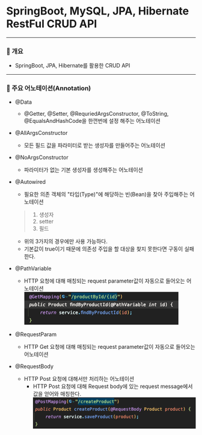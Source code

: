 # SpringBoot, MySQL, JPA, Hibernate RestFul CRUD API

-------------------------------------------------------

### 📌 개요

+ SpringBoot, JPA, Hibernate를 활용한 CRUD API

-------------------------------------------------------

### 📌 주요 어노테이션(Annotation)

* @Data
    * @Getter, @Setter, @RequriedArgsConstructor, @ToString, @EqualsAndHashCode을 한껀번에 설정 해주는 어노테이션

* @AllArgsConstructor
    * 모든 필드 값을 파라미터로 받는 생성자를 만들어주는 어노테이션
* @NoArgsConstructor
    * 파라미터가 없는 기본 생성자를 생성해주는 어노테이션
* @Autowired
    * 필요한 의존 객체의 "타입(Type)"에 해당하는 빈(Bean)을 찾아 주입해주는 어노테이션
  > 1) 생성자
  >2) setter
  >3) 필드
    * 위의 3가지의 경우에만 사용 가능하다.
    * 기본값이 true이기 때문에 의존성 주입을 할 대상을 찾지 못한다면 구동이 실패한다.
* @PathVariable
    * HTTP 요청에 대해 매칭되는 request parameter값이 자동으로 들어오는 어노테이션
      ![img_1.png](img_1.png)
* @RequestParam
    * HTTP Get 요청에 대해 매칭되는 request parameter값이 자동으로 들어오는 어노테이션
* @RequestBody
    * HTTP Post 요청에 대해서만 처리하는 어노테이션
        * HTTP Post 요청에 대해 Request body에 있는 request message에서 값을 얻어와 매칭한다.
    ![img.png](img.png)  

